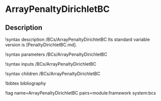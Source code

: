 # ArrayPenaltyDirichletBC

## Description

!syntax description /BCs/ArrayPenaltyDirichletBC
Its standard variable version is [PenaltyDirichletBC.md].

!syntax parameters /BCs/ArrayPenaltyDirichletBC

!syntax inputs /BCs/ArrayPenaltyDirichletBC

!syntax children /BCs/ArrayPenaltyDirichletBC

!bibtex bibliography

!tag name=ArrayPenaltyDirichletBC pairs=module:framework system:bcs
